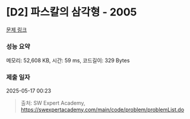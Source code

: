 # [D2] 파스칼의 삼각형 - 2005 

[문제 링크](https://swexpertacademy.com/main/code/problem/problemDetail.do?contestProbId=AV5P0-h6Ak4DFAUq) 

### 성능 요약

메모리: 52,608 KB, 시간: 59 ms, 코드길이: 329 Bytes

### 제출 일자

2025-05-17 00:23



> 출처: SW Expert Academy, https://swexpertacademy.com/main/code/problem/problemList.do